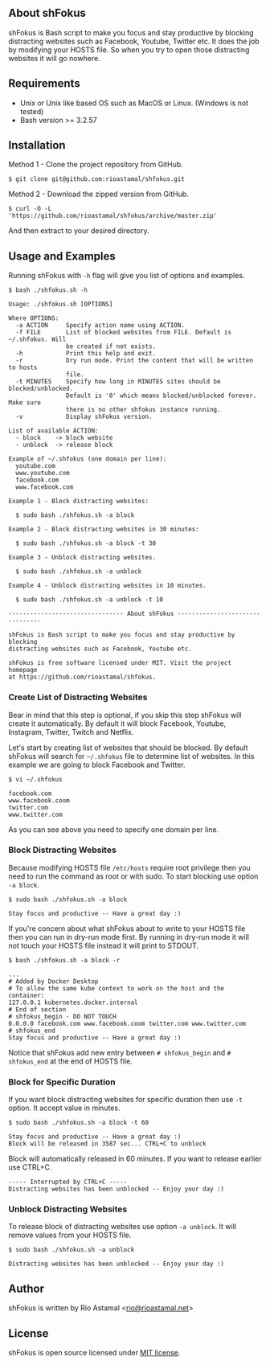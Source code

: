 ## About shFokus

shFokus is Bash script to make you focus and stay productive by blocking distracting websites such as Facebook, Youtube, Twitter etc. It does the job by modifying your HOSTS file. So when you try to open those distracting websites it will go nowhere.

## Requirements

- Unix or Unix like based OS such as MacOS or Linux. (Windows is not tested)
- Bash version >= 3.2.57

## Installation

Method 1 - Clone the project repository from GitHub.

```
$ git clone git@github.com:rioastamal/shfokus.git
```

Method 2 - Download the zipped version from GitHub.

```
$ curl -O -L 'https://github.com/rioastamal/shfokus/archive/master.zip'
```

And then extract to your desired directory.

## Usage and Examples

Running shFokus with `-h` flag will give you list of options and examples.

```
$ bash ./shfokus.sh -h
```

```
Usage: ./shfokus.sh [OPTIONS]

Where OPTIONS:
  -a ACTION     Specify action name using ACTION.
  -f FILE       List of blocked websites from FILE. Default is ~/.shfokus. Will
                be created if not exists.
  -h            Print this help and exit.
  -r            Dry run mode. Print the content that will be written to hosts
                file.
  -t MINUTES    Specify how long in MINUTES sites should be blocked/unblocked.
                Default is '0' which means blocked/unblocked forever. Make sure
                there is no other shfokus instance running.
  -v            Display shFokus version.

List of available ACTION:
  - block    -> block website
  - unblock  -> release block

Example of ~/.shfokus (one domain per line):
  youtube.com
  www.youtube.com
  facebook.com
  www.facebook.com

Example 1 - Block distracting websites:

  $ sudo bash ./shfokus.sh -a block

Example 2 - Block distracting websites in 30 minutes:

  $ sudo bash ./shfokus.sh -a block -t 30

Example 3 - Unblock distracting websites.

  $ sudo bash ./shfokus.sh -a unblock

Example 4 - Unblock distracting websites in 10 minutes.

  $ sudo bash ./shfokus.sh -a unblock -t 10

-------------------------------- About shFokus --------------------------------

shFokus is Bash script to make you focus and stay productive by blocking
distracting websites such as Facebook, Youtube etc.

shFokus is free software licensed under MIT. Visit the project homepage
at https://github.com/rioastamal/shfokus.
```

### Create List of Distracting Websites

Bear in mind that this step is optional, if you skip this step shFokus will create it automatically. By default it will block Facebook, Youtube, Instagram, Twitter, Twitch and Netflix.

Let's start by creating list of websites that should be blocked. By default shFokus will search for `~/.shfokus` file to determine list of websites. In this example we are going to block Facebook and Twitter.

```
$ vi ~/.shfokus
```

```
facebook.com
www.facebook.coom
twitter.com
www.twitter.com
```

As you can see above you need to specify one domain per line.

### Block Distracting Websites

Because modifying HOSTS file `/etc/hosts` require root privilege then you need to run the command as root or with sudo. To start blocking use option `-a block`.

```
$ sudo bash ./shfokus.sh -a block
```

```
Stay focus and productive -- Have a great day :)
```

If you're concern about what shFokus about to write to your HOSTS file then you can run in dry-run mode first. By running in dry-run mode it will not touch your HOSTS file instead it will print to STDOUT.

```
$ bash ./shfokus.sh -a block -r
```

```
...
# Added by Docker Desktop
# To allow the same kube context to work on the host and the container:
127.0.0.1 kubernetes.docker.internal
# End of section
# shfokus_begin - DO NOT TOUCH
0.0.0.0 facebook.com www.facebook.coom twitter.com www.twitter.com
# shfokus_end
Stay focus and productive -- Have a great day :)
```

Notice that shFokus add new entry between `# shfokus_begin` and `# shfokus_end` at the end of HOSTS file.

### Block for Specific Duration

If you want block distracting websites for specific duration then use `-t` option. It accept value in minutes.

```
$ sudo bash ./shfokus.sh -a block -t 60
```

```
Stay focus and productive -- Have a great day :)
Block will be released in 3587 sec... CTRL+C to unblock
```

Block will automatically released in 60 minutes. If you want to release earlier use CTRL+C.

```
----- Interrupted by CTRL+C -----
Distracting websites has been unblocked -- Enjoy your day :)
```

### Unblock Distracting Websites

To release block of distracting websites use option `-a unblock`. It will remove values from your HOSTS file.

```
$ sudo bash ./shfokus.sh -a unblock
```

```
Distracting websites has been unblocked -- Enjoy your day :)
```

## Author

shFokus is written by Rio Astamal &lt;rio@rioastamal.net&gt;

## License

shFokus is open source licensed under [MIT license](http://opensource.org/licenses/MIT).
